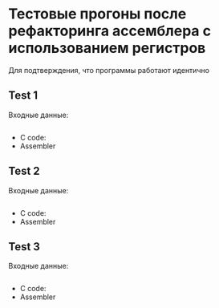 # Тестовые прогоны после рефакторинга ассемблера с использованием регистров
Для подтверждения, что программы работают идентично

## Test 1
Входные данные:
```
```
* C code:
* Assembler

## Test 2
Входные данные:
```
```
* C code:
* Assembler

## Test 3
Входные данные:
```
```
* C code:
* Assembler
